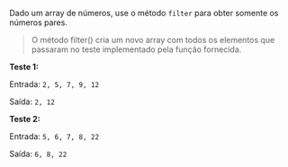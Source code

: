 Dado um array de números, use o método `filter` para obter somente os números pares.

>O método filter() cria um novo array com todos os elementos que passaram no teste implementado pela função fornecida.

**Teste 1:**

Entrada: `2, 5, 7, 9, 12`

Saída: `2, 12`

**Teste 2:**

Entrada: `5, 6, 7, 8, 22`

Saída: `6, 8, 22`
